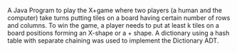 A Java Program to play the X+game where two players (a human and the computer) take turns putting tiles on a board having certain number of rows and columns. 
To win the game, a player needs to put at least k tiles on a board positions forming an X-shape or a + shape. 
A dictionary using a hash table with separate chaining was used to implement the Dictionary ADT. 
